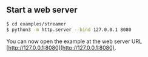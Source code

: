 ## Start a web server

```sh
$ cd examples/streamer
$ python3 -m http.server --bind 127.0.0.1 8080
```

You can now open the example at the web server URL [http://127.0.0.1:8080](http://127.0.0.1:8080).
